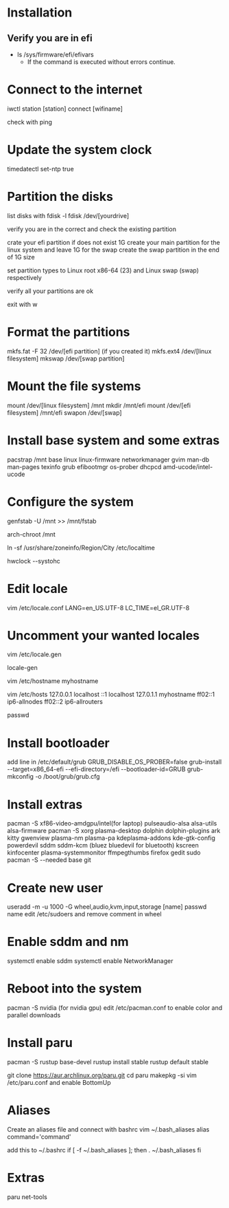 # Installation

## Verify you are in efi
- ls /sys/firmware/efi/efivars
  - If the command is executed without errors continue.

# Connect to the internet
iwctl
station [station] connect [wifiname]

check with ping

# Update the system clock
timedatectl set-ntp true

# Partition the disks
list disks with
fdisk -l
fdisk /dev/[yourdrive]

verify you are in the correct and check the existing partition

crate your efi partition if does not exist 1G
create your main partition for the linux system and leave 1G for the swap
create the swap partition in the end of 1G size

set partition types to Linux root x86-64 (23) and Linux swap (swap) respectively

verify all your partitions are ok

exit with 
w

# Format the partitions
mkfs.fat -F 32 /dev/[efi partition] (if you created it)
mkfs.ext4 /dev/[linux filesystem]
mkswap /dev/[swap partition]

# Mount the file systems
mount /dev/[linux filesystem] /mnt
mkdir /mnt/efi
mount /dev/[efi filesystem] /mnt/efi
swapon /dev/[swap]

# Install base system and some extras
pacstrap /mnt base linux linux-firmware networkmanager gvim man-db man-pages texinfo grub efibootmgr os-prober dhcpcd amd-ucode/intel-ucode

# Configure the system
genfstab -U /mnt >> /mnt/fstab

arch-chroot /mnt

ln -sf /usr/share/zoneinfo/Region/City /etc/localtime

hwclock --systohc

# Edit locale
vim /etc/locale.conf
LANG=en_US.UTF-8
LC_TIME=el_GR.UTF-8

# Uncomment your wanted locales
vim /etc/locale.gen

locale-gen

vim /etc/hostname
myhostname

vim /etc/hosts
127.0.0.1        localhost
::1              localhost
127.0.1.1        myhostname
ff02::1			 ip6-allnodes
ff02::2          ip6-allrouters

passwd

# Install bootloader
add line in /etc/default/grub
GRUB_DISABLE_OS_PROBER=false
grub-install --target=x86_64-efi --efi-directory=/efi --bootloader-id=GRUB
grub-mkconfig -o /boot/grub/grub.cfg

# Install extras
pacman -S xf86-video-amdgpu/intel(for laptop) pulseaudio-alsa alsa-utils alsa-firmware 
pacman -S xorg plasma-desktop dolphin dolphin-plugins ark kitty gwenview plasma-nm plasma-pa kdeplasma-addons kde-gtk-config powerdevil sddm sddm-kcm (bluez bluedevil for bluetooth) kscreen kinfocenter plasma-systemmonitor ffmpegthumbs firefox gedit sudo
pacman -S --needed base git 

# Create new user
useradd -m -u 1000 -G wheel,audio,kvm,input,storage [name] 
passwd name
edit /etc/sudoers and remove comment in wheel
# Enable sddm and nm
systemctl enable sddm
systemctl enable NetworkManager

# Reboot into the system
pacman -S nvidia (for nvidia gpu)
edit /etc/pacman.conf to enable color and parallel downloads


# Install paru
pacman -S rustup base-devel
rustup install stable
rustup default stable

git clone https://aur.archlinux.org/paru.git
cd paru
makepkg -si
vim /etc/paru.conf and enable BottomUp

# Aliases
Create an aliases file and connect with bashrc
vim ~/.bash_aliases
alias command='command'

add this to ~/.bashrc
if [ -f ~/.bash_aliases ]; then
	. ~/.bash_aliases
fi


# Extras
paru net-tools

